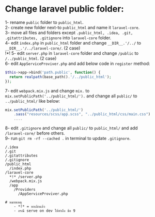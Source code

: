 # Change laravel public folder:

1- rename `public` folder to `public_html`.  
2- create new folder next-to `public_html` and name it `laravel-core`.  
3- move all files and folders except `.public_html, .idea, .git, .gitattributes, .gitignore` into `laravel-core` folder.  
4- edit `index.php` in `public_html` folder and change `__DIR__.'/../` to `__DIR__.'/../laravel-core/`. (2 case)  
!*! 5- edit `server.php` in `laravel-core` folder and change `/public` to `/../public_html`. (2 case)  
6- edit `AppServiceProviver.php` and add below code in `register` method:  
```php
$this->app->bind('path.public', function() {
  return realpath(base_path().'/../public_html');
});
```

7- edit `webpack.mix.js` and change `mix.` to `mix.setPublicPath('../public_html/').` and change all `public/` to `../public_html/` like below:  
```javascript
mix.setPublicPath('../public_html/')
    .sass("resources/scss/app.scss", "../public_html/css/main.css")
    ....
```
8- edit `.gitignore` and change all `public/` to `public_html/` and add `/laravel-core/` before others.  
9- run `git rm -rf --cached .` in terminal to update `.gitignore`.  
```
/.idea
/.git
/.gitattributes
/.gitignore
/public_html
  /index.php
/laravel-core
  *!* /server.php
  /webpack.mix.js
  /app
    /Providers
      /AppServiceProviver.php
```
```
# หมายเหตุ 
    - *!* = ยกเลิกแล้ว
    - กรณี serve on dev ให้ทำถึง ข้อ 9
```